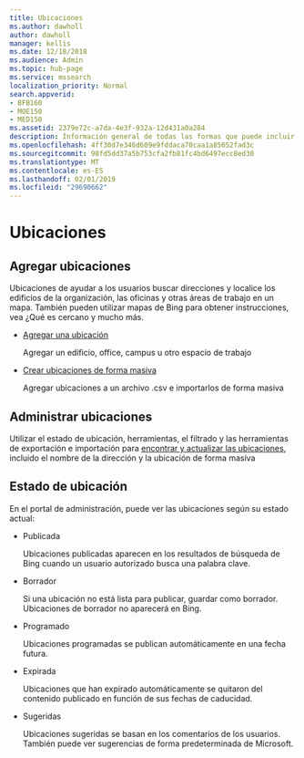 ```yaml
---
title: Ubicaciones
ms.author: dawholl
author: dawholl
manager: kellis
ms.date: 12/18/2018
ms.audience: Admin
ms.topic: hub-page
ms.service: mssearch
localization_priority: Normal
search.appverid:
- BFB160
- MOE150
- MED150
ms.assetid: 2379e72c-a7da-4e3f-932a-12d431a0a284
description: Información general de todas las formas que puede incluir ubicaciones de su organización en los resultados de trabajo de Microsoft Search
ms.openlocfilehash: 4ff30d7e346d609e9fddaca70caa1a85652fad3c
ms.sourcegitcommit: 98fd5dd37a5b753cfa2fb81fc4bd6497ecc8ed30
ms.translationtype: MT
ms.contentlocale: es-ES
ms.lasthandoff: 02/01/2019
ms.locfileid: "29690662"
---
```

# <a name="locations"></a>Ubicaciones

## <a name="add-locations"></a>Agregar ubicaciones

Ubicaciones de ayudar a los usuarios buscar direcciones y localice los edificios de la organización, las oficinas y otras áreas de trabajo en un mapa. También pueden utilizar mapas de Bing para obtener instrucciones, vea ¿Qué es cercano y mucho más.
  
- [Agregar una ubicación](add-a-location.md)
    
    Agregar un edificio, office, campus u otro espacio de trabajo
    
- [Crear ubicaciones de forma masiva](bulk-create-locations.md)
    
    Agregar ubicaciones a un archivo .csv e importarlos de forma masiva
    
## <a name="manage-locations"></a>Administrar ubicaciones

Utilizar el estado de ubicación, herramientas, el filtrado y las herramientas de exportación e importación para [encontrar y actualizar las ubicaciones](manage-locations.md), incluido el nombre de la dirección y la ubicación de forma masiva
  
## <a name="location-status"></a>Estado de ubicación

En el portal de administración, puede ver las ubicaciones según su estado actual:
  
- Publicada 
    
    Ubicaciones publicadas aparecen en los resultados de búsqueda de Bing cuando un usuario autorizado busca una palabra clave.
    
- Borrador 
    
    Si una ubicación no está lista para publicar, guardar como borrador. Ubicaciones de borrador no aparecerá en Bing.
    
- Programado
    
    Ubicaciones programadas se publican automáticamente en una fecha futura.
    
- Expirada
    
    Ubicaciones que han expirado automáticamente se quitaron del contenido publicado en función de sus fechas de caducidad.
    
- Sugeridas
    
    Ubicaciones sugeridas se basan en los comentarios de los usuarios. También puede ver sugerencias de forma predeterminada de Microsoft.

  

